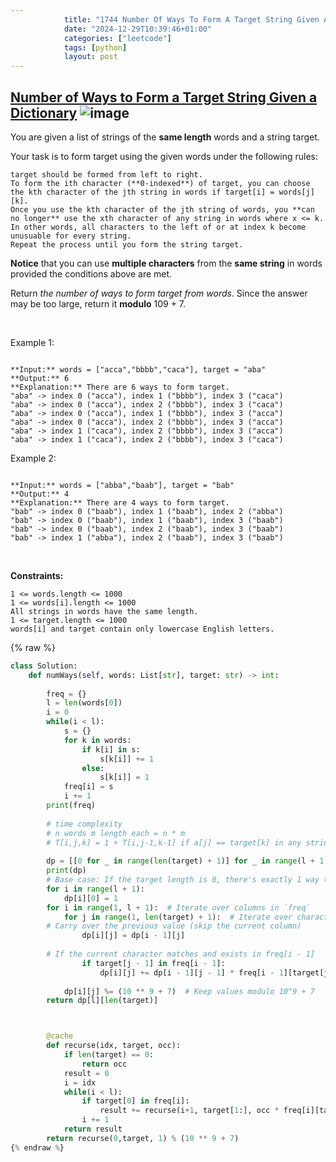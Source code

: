 ```yaml
---
            title: "1744 Number Of Ways To Form A Target String Given A Dictionary"
            date: "2024-12-29T10:39:46+01:00"
            categories: ["leetcode"]
            tags: [python]
            layout: post
---
```

            
## [Number of Ways to Form a Target String Given a Dictionary](https://leetcode.com/problems/number-of-ways-to-form-a-target-string-given-a-dictionary) ![image](https://img.shields.io/badge/Difficulty-Hard-red)

You are given a list of strings of the **same length** words and a string target.

Your task is to form target using the given words under the following rules:

	target should be formed from left to right.
	To form the ith character (**0-indexed**) of target, you can choose the kth character of the jth string in words if target[i] = words[j][k].
	Once you use the kth character of the jth string of words, you **can no longer** use the xth character of any string in words where x <= k. In other words, all characters to the left of or at index k become unusuable for every string.
	Repeat the process until you form the string target.

**Notice** that you can use **multiple characters** from the **same string** in words provided the conditions above are met.

Return *the number of ways to form target from words*. Since the answer may be too large, return it **modulo** 109 + 7.

 

Example 1:

```

**Input:** words = ["acca","bbbb","caca"], target = "aba"
**Output:** 6
**Explanation:** There are 6 ways to form target.
"aba" -> index 0 ("acca"), index 1 ("bbbb"), index 3 ("caca")
"aba" -> index 0 ("acca"), index 2 ("bbbb"), index 3 ("caca")
"aba" -> index 0 ("acca"), index 1 ("bbbb"), index 3 ("acca")
"aba" -> index 0 ("acca"), index 2 ("bbbb"), index 3 ("acca")
"aba" -> index 1 ("caca"), index 2 ("bbbb"), index 3 ("acca")
"aba" -> index 1 ("caca"), index 2 ("bbbb"), index 3 ("caca")

```

Example 2:

```

**Input:** words = ["abba","baab"], target = "bab"
**Output:** 4
**Explanation:** There are 4 ways to form target.
"bab" -> index 0 ("baab"), index 1 ("baab"), index 2 ("abba")
"bab" -> index 0 ("baab"), index 1 ("baab"), index 3 ("baab")
"bab" -> index 0 ("baab"), index 2 ("baab"), index 3 ("baab")
"bab" -> index 1 ("abba"), index 2 ("baab"), index 3 ("baab")

```

 

**Constraints:**

	1 <= words.length <= 1000
	1 <= words[i].length <= 1000
	All strings in words have the same length.
	1 <= target.length <= 1000
	words[i] and target contain only lowercase English letters.

{% raw %}
```python
class Solution:
    def numWays(self, words: List[str], target: str) -> int:
        
        freq = {}
        l = len(words[0])
        i = 0
        while(i < l):
            s = {}
            for k in words:
                if k[i] in s:
                    s[k[i]] += 1
                else:
                    s[k[i]] = 1
            freq[i] = s
            i += 1
        print(freq)
        
        # time complexity 
        # n words m length each = n * m
        # T[i,j,k] = 1 + T[i,j-1,k-1] if a[j] == target[k] in any string
        
        dp = [[0 for _ in range(len(target) + 1)] for _ in range(l + 1)]
        print(dp)
        # Base case: If the target length is 0, there's exactly 1 way to match it
        for i in range(l + 1):
            dp[i][0] = 1
        for i in range(1, l + 1):  # Iterate over columns in `freq`
            for j in range(1, len(target) + 1):  # Iterate over characters in `target`
        # Carry over the previous value (skip the current column)
                dp[i][j] = dp[i - 1][j]
        
        # If the current character matches and exists in freq[i - 1]
                if target[j - 1] in freq[i - 1]:
                    dp[i][j] += dp[i - 1][j - 1] * freq[i - 1][target[j - 1]]
        
            dp[i][j] %= (10 ** 9 + 7)  # Keep values modulo 10^9 + 7
        return dp[l][len(target)]



        @cache
        def recurse(idx, target, occ):
            if len(target) == 0:
                return occ
            result = 0
            i = idx
            while(i < l):
                if target[0] in freq[i]:
                    result += recurse(i+1, target[1:], occ * freq[i][target[0]])
                i += 1
            return result
        return recurse(0,target, 1) % (10 ** 9 + 7)
{% endraw %}
